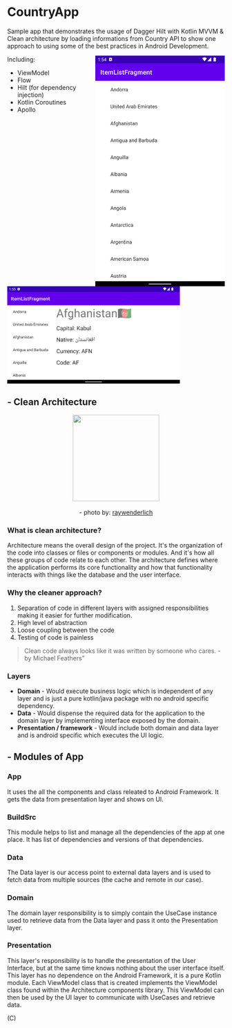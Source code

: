 # CountryApp

Sample app that demonstrates the usage of Dagger Hilt with Kotlin MVVM & Clean architecture by loading informations from Country API to show one approach to using some of the best practices in Android Development.

<img align="right" src="https://github.com/Mralmasli/CountryApp/blob/master/assets/Screenshot_20220419_015507.png" width="300">
Including:

* ViewModel
* Flow
* Hilt (for dependency injection)
* Kotlin Coroutines
* Apollo

<img align="center" src="https://github.com/Mralmasli/CountryApp/blob/master/assets/Screenshot_20220419_015554.png" width="400">


## - Clean Architecture

<center><img width="200" height="200" src="https://koenig-media.raywenderlich.com/uploads/2019/06/Android-Clean-Architecture.png"><p>- photo by: <a href="https://www.raywenderlich.com/3595916-clean-architecture-tutorial-for-android-getting-started">raywenderlich</a></p></center>

### What is clean architecture?
Architecture means the overall design of the project. It's the organization of the code into classes or files or components or modules. And it's how all these groups of code relate to each other. The architecture defines where the application performs its core functionality and how that functionality interacts with things like the database and the user interface.

### Why the cleaner approach?
1. Separation of code in different layers with assigned responsibilities making it easier for further modification.
2. High level of abstraction
3. Loose coupling between the code
4. Testing of code is painless
> Clean code always looks like it was written by someone who cares. - by Michael Feathers”

### Layers
- **Domain** - Would execute business logic which is independent of any layer and is just a pure kotlin/java package with no android specific dependency.
- **Data** - Would dispense the required data for the application to the domain layer by implementing interface exposed by the domain.
- **Presentation / framework** - Would include both domain and data layer and is android specific which executes the UI logic.

## - Modules of App
  ### App 
  It uses the all the components and class releated to Android Framework. It gets the data from presentation layer and shows on UI.
  
  ### BuildSrc
  This module helps to list and manage all the dependencies of the app at one place. It has list of dependencies and versions of that dependencies.
  
  ### Data 
  The Data layer is our access point to external data layers and is used to fetch data from multiple sources (the cache and remote in our case).
  
  ### Domain
  The domain layer responsibility is to simply contain the UseCase instance used to retrieve data from the Data layer and pass it onto the Presentation layer. 
  
  ### Presentation
  This layer's responsibility is to handle the presentation of the User Interface, but at the same time knows nothing about the user interface itself. This layer has no dependence on the Android Framework, it is a pure Kotlin module. Each ViewModel class that is created implements the ViewModel class found within the Architecture components library. This ViewModel can then be used by the UI layer to communicate with UseCases and retrieve data.
  
  (C)
 

